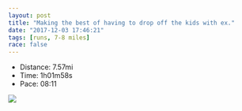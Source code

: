 ```yaml
---
layout: post
title: "Making the best of having to drop off the kids with ex."
date: "2017-12-03 17:46:21"
tags: [runs, 7-8 miles]
race: false
---
```

<ul>
 <li>Distance: 7.57mi</li>
 <li>Time: 1h01m58s</li>
 <li>Pace: 08:11</li>
</ul>

<img src='https://maps.googleapis.com/maps/api/staticmap?maptype=roadmap&path=enc:o{hwFllcbMoOrDsk@vnAg[tj@EzC}DdKaZbj@oUfi@sX|jAkCjByGvW_`@flBrEw\jCi@`HmXk@a@v@TwAoGue@{Lyp@cHeFbCwFvGAtBoHpCyEbJqDvQyBlAuAvEXrDfHnG[vAnEhJ&key=AIzaSyC1MId7bFpkLXNAaYhBSTb8jLyiSqzbDtM&size=800x800&markers=color:yellow|label:S|40.68296,-73.91447&markers=color:green|label:F|40.73342000000001,-73.98564000000005'>
